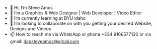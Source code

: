 - 👋 Hi, I’m Steve Amos 
- 👀 I’m a Graphics & Web Designer | Web Developer | Video Editor 
- 🌱 I’m currently learning at BYU idaho
- 💞️ I’m looking to collaborate on with you getting your desired Website, Designs and Videos
- 📫 How to reach me via WhatsApp or phone +234 9166577130 or via gmail: dapsteveamos@gmail.com

<!---
dapsteveamos/dapsteveamos is a ✨ special ✨ repository because its `README.md` (this file) appears on your GitHub profile.
You can click the Preview link to take a look at your changes.
--->
